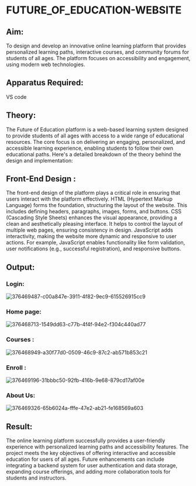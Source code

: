 # FUTURE_OF_EDUCATION-WEBSITE
## Aim:
To design and develop an innovative online learning platform that provides personalized learning paths, interactive courses, and community forums for students of all ages. The platform focuses on accessibility and engagement, using modern web technologies.

## Apparatus Required:
VS code

## Theory:
The Future of Education platform is a web-based learning system designed to provide students of all ages with access to a wide range of educational resources. The core focus is on delivering an engaging, personalized, and accessible learning experience, enabling students to follow their own educational paths. Here's a detailed breakdown of the theory behind the design and implementation:

## Front-End Design :
The front-end design of the platform plays a critical role in ensuring that users interact with the platform effectively.
HTML (Hypertext Markup Language) forms the foundation, structuring the layout of the website. This includes defining headers, paragraphs, images, forms, and buttons.
CSS (Cascading Style Sheets) enhances the visual appearance, providing a clean and aesthetically pleasing interface. It helps to control the layout of multiple web pages, ensuring consistency in design.
JavaScript adds interactivity, making the website more dynamic and responsive to user actions. For example, JavaScript enables functionality like form validation, user notifications (e.g., successful registration), and responsive buttons.

## Output:
### Login:
![376469487-c00a847e-3911-4f82-9ec9-615526915cc9](https://github.com/user-attachments/assets/fd23400f-0c6d-4bdb-bff7-5a8878071bcf)

### Home page:
![376468713-1549dd63-c77b-4f4f-94e2-f304c440ad77](https://github.com/user-attachments/assets/59e1e4dc-519d-4ace-829b-e856053ce9b3)

### Courses :
![376468949-a30f77d0-0509-46c9-87c2-ab571b853c21](https://github.com/user-attachments/assets/a7f50fe6-ab48-4304-80f2-e46db6542bbc)


### Enroll :
![376469196-31bbbc50-92fb-416b-9e68-879cd17af00e](https://github.com/user-attachments/assets/06994252-5547-40c8-a016-03505255935f)

### About Us:
![376469326-65b6024a-fffe-47e2-ab21-fe168569a603](https://github.com/user-attachments/assets/3978297b-7e2b-41af-b8e5-5411f103791c)


## Result:
The online learning platform successfully provides a user-friendly experience with personalized learning paths and accessibility features. The project meets the key objectives of offering interactive and accessible education for users of all ages. Future enhancements can include integrating a backend system for user authentication and data storage, expanding course offerings, and adding more collaboration tools for students and instructors.
